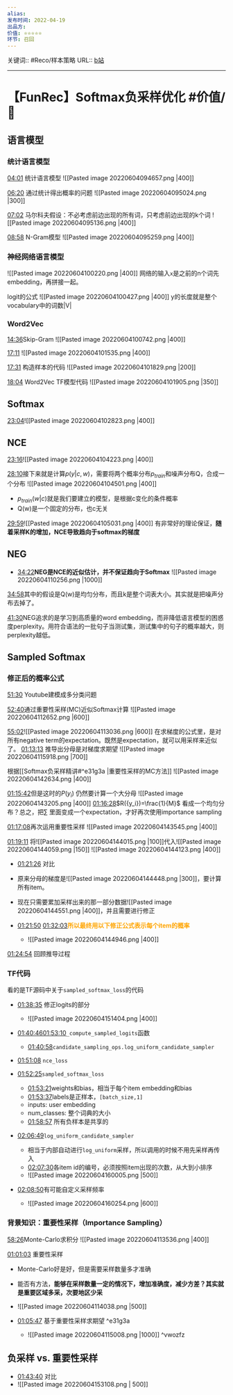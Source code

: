 ```yaml
---
alias: 
发布时间: 2022-04-19
出品方: 
价值: ⭐⭐⭐⭐⭐
环节: 召回
---
```

关键词:: #Reco/样本策略 
URL:: [b站](https://www.bilibili.com/video/BV1KY4y1a7VL?spm_id_from=333.999.0.0)

---

# 【FunRec】Softmax负采样优化 #价值/💎

## 语言模型
### 统计语言模型
[04:01](https://www.bilibili.com/video/BV1KY4y1a7VL?spm_id_from=333.999.0.0#t=241.911572) 统计语言模型
![[Pasted image 20220604094657.png |400]]

[06:20](https://www.bilibili.com/video/BV1KY4y1a7VL?spm_id_from=333.999.0.0#t=380.073706) 通过统计得出概率的问题
![[Pasted image 20220604095024.png |300]]

[07:02](https://www.bilibili.com/video/BV1KY4y1a7VL?spm_id_from=333.999.0.0#t=422.074143) 马尔科夫假设：不必考虑前边出现的所有词，只考虑前边出现的k个词
![[Pasted image 20220604095136.png |400]]

[08:58](https://www.bilibili.com/video/BV1KY4y1a7VL?spm_id_from=333.999.0.0#t=538.237894) N-Gram模型
![[Pasted image 20220604095259.png |400]]

### 神经网络语言模型
![[Pasted image 20220604100220.png |400]]
网络的输入`x`是之前的n个词先embedding，再拼接一起。

logit的公式
![[Pasted image 20220604100427.png |400]]
y的长度就是整个vocabulary中的词数|V|

### Word2Vec

[14:36](https://www.bilibili.com/video/BV1KY4y1a7VL?spm_id_from=333.999.0.0#t=876.644269)Skip-Gram
![[Pasted image 20220604100742.png |400]]

[17:11](https://www.bilibili.com/video/BV1KY4y1a7VL?spm_id_from=333.999.0.0#t=1031.608269)
![[Pasted image 20220604101535.png |400]]


[17:31](https://www.bilibili.com/video/BV1KY4y1a7VL?spm_id_from=333.999.0.0#t=1051.014644) 构造样本的代码
![[Pasted image 20220604101829.png |200]]


[18:04](https://www.bilibili.com/video/BV1KY4y1a7VL?spm_id_from=333.999.0.0#t=1084.755082) Word2Vec TF模型代码
![[Pasted image 20220604101905.png |350]]

## Softmax
[23:04](https://www.bilibili.com/video/BV1KY4y1a7VL?spm_id_from=333.999.0.0#t=1384.981908)![[Pasted image 20220604102823.png |400]]

## NCE
[23:16](https://www.bilibili.com/video/BV1KY4y1a7VL?spm_id_from=333.999.0.0#t=1396.060354)![[Pasted image 20220604104223.png |400]]


[28:10](https://www.bilibili.com/video/BV1KY4y1a7VL?spm_id_from=333.999.0.0#t=1690.280428)接下来就是计算$p(y|c,w)$，需要将两个概率分布$p_{train}$和噪声分布Q，合成一个分布
![[Pasted image 20220604104501.png |400]]
- $p_{train}(w|c)$就是我们要建立的模型，是根据c变化的条件概率
- Q(w)是一个固定的分布，也c无关

[29:59](https://www.bilibili.com/video/BV1KY4y1a7VL?spm_id_from=333.999.0.0#t=1799.47752)![[Pasted image 20220604105031.png |400]]
有非常好的理论保证，**随着采样K的增加，NCE导致趋向于softmax的梯度**

## NEG

- [34:22](https://www.bilibili.com/video/BV1KY4y1a7VL?spm_id_from=333.999.0.0#t=2062.74512)**NEG是NCE的近似估计，并不保证趋向于Softmax**
![[Pasted image 20220604110256.png |1000]]

[34:58](https://www.bilibili.com/video/BV1KY4y1a7VL?spm_id_from=333.999.0.0#t=2098.851057)其中的假设是Q(w)是均匀分布，而且k是整个词表大小。其实就是把噪声分布去掉了。

[41:30](https://www.bilibili.com/video/BV1KY4y1a7VL?spm_id_from=333.999.0.0#t=2490.884911)NEG追求的是学习到高质量的word embedding，而非降低语言模型的困惑度perplexity。用符合语法的一批句子当测试集，测试集中的句子的概率越大，则perplexity越低。

## Sampled Softmax

### 修正后的概率公式

[51:30](https://www.bilibili.com/video/BV1KY4y1a7VL?spm_id_from=333.999.0.0#t=3090.111372) Youtube建模成多分类问题

[52:40](https://www.bilibili.com/video/BV1KY4y1a7VL?spm_id_from=333.999.0.0#t=3160.366061)通过重要性采样(MC)近似Softmax计算
![[Pasted image 20220604112652.png |600]]

[55:02](https://www.bilibili.com/video/BV1KY4y1a7VL?spm_id_from=333.999.0.0#t=3302.673561)![[Pasted image 20220604113036.png |600]]
在求梯度的公式里，是对所有negative term的expectation。既然是expectation，就可以用采样来近似了。
[01:13:13](https://www.bilibili.com/video/BV1KY4y1a7VL?spm_id_from=333.999.0.0#t=4393.323618) 推导出分母是对梯度求期望
![[Pasted image 20220604115918.png |700]]

根据[[Softmax负采样精讲#^e31g3a |重要性采样的MC方法]]
![[Pasted image 20220604142634.png |400]]


[01:15:42](https://www.bilibili.com/video/BV1KY4y1a7VL?spm_id_from=333.999.0.0#t=4542.456432)但是这时的$P(y_i)$ 仍然要计算一个大分母
![[Pasted image 20220604143205.png |400]]
[01:16:28](https://www.bilibili.com/video/BV1KY4y1a7VL?spm_id_from=333.999.0.0#t=4588.844684)$R({y_i})=\frac{1}{M}$ 看成一个均匀分布？总之，把$\sum$ 里面变成一个expectation，才好再次使用importance sampling


[01:17:08](https://www.bilibili.com/video/BV1KY4y1a7VL?spm_id_from=333.999.0.0#t=4628.70431)再次运用重要性采样
![[Pasted image 20220604143545.png |400]]


[01:19:11](https://www.bilibili.com/video/BV1KY4y1a7VL?spm_id_from=333.999.0.0#t=4751.83637) 将![[Pasted image 20220604144015.png |100]]代入![[Pasted image 20220604144059.png |150]]
![[Pasted image 20220604144123.png |400]]


- [01:21:26](https://www.bilibili.com/video/BV1KY4y1a7VL?spm_id_from=333.999.0.0#t=4886.948491) 对比
- 原来分母的梯度是![[Pasted image 20220604144448.png |300]]，要计算所有item。
- 现在只需要累加采样出来的那一部分数据![[Pasted image 20220604144551.png |400]]，并且需要进行修正


- [01:21:50](https://www.bilibili.com/video/BV1KY4y1a7VL?spm_id_from=333.999.0.0#t=4910.687553) [01:32:03](https://www.bilibili.com/video/BV1KY4y1a7VL?spm_id_from=333.999.0.0#t=5523.699654)<span style="color:orange;font-weight:bold">所以最终用以下修正公式表示每个item的概率</span>
	- ![[Pasted image 20220604144946.png |400]]


[01:24:54](https://www.bilibili.com/video/BV1KY4y1a7VL?spm_id_from=333.999.0.0#t=5094.021113) 回顾推导过程


### TF代码

看的是TF源码中关于`sampled_softmax_loss`的代码

- [01:38:35](https://www.bilibili.com/video/BV1KY4y1a7VL?spm_id_from=333.999.0.0#t=5915.973655) 修正logits的部分
	- ![[Pasted image 20220604151404.png |400]]

- [01:40:46](https://www.bilibili.com/video/BV1KY4y1a7VL?spm_id_from=333.999.0.0#t=6046.782906)[01:53:10](https://www.bilibili.com/video/BV1KY4y1a7VL?spm_id_from=333.999.0.0#t=6790.980245)`_compute_sampled_logits`函数
	- [01:40:58](https://www.bilibili.com/video/BV1KY4y1a7VL?spm_id_from=333.999.0.0#t=6058.625083)`candidate_sampling_ops.log_uniform_candidate_sampler`

- [01:51:08](https://www.bilibili.com/video/BV1KY4y1a7VL?spm_id_from=333.999.0.0#t=6668.372611) `nce_loss`

- [01:52:25](https://www.bilibili.com/video/BV1KY4y1a7VL?spm_id_from=333.999.0.0#t=6745.909502)`sampled_softmax_loss`
	- [01:53:21](https://www.bilibili.com/video/BV1KY4y1a7VL?spm_id_from=333.999.0.0#t=6801.545984)weights和bias，相当于每个item embedding和bias
	- [01:53:37](https://www.bilibili.com/video/BV1KY4y1a7VL?spm_id_from=333.999.0.0#t=6817.969995)labels是正样本，`[batch_size,1]`
	- inputs: user embedding
	- num_classes: 整个词典的大小
	- [01:58:57](https://www.bilibili.com/video/BV1KY4y1a7VL?spm_id_from=333.999.0.0#t=7137.121486) 所有负样本是共享的


- [02:06:49](https://www.bilibili.com/video/BV1KY4y1a7VL?spm_id_from=333.999.0.0#t=7609.562727)`log_uniform_candidate_sampler`
	- 相当于内部自动进行`log_uniform`采样，所以调用的时候不用先采样再传入
	- [02:07:30](https://www.bilibili.com/video/BV1KY4y1a7VL?spm_id_from=333.999.0.0#t=7650.815284)各item id的编号，必须按照item出现的次数，从大到小排序
	- ![[Pasted image 20220604160005.png |500]]

- [02:08:50](https://www.bilibili.com/video/BV1KY4y1a7VL?spm_id_from=333.999.0.0#t=7730.924728)有可能自定义采样频率
	- ![[Pasted image 20220604160254.png |600]]


### 背景知识：重要性采样（Importance Sampling）
[58:26](https://www.bilibili.com/video/BV1KY4y1a7VL?spm_id_from=333.999.0.0#t=3506.044089)Monte-Carlo求积分
![[Pasted image 20220604113536.png |400]]

[01:01:03](https://www.bilibili.com/video/BV1KY4y1a7VL?spm_id_from=333.999.0.0#t=3663.432077) 重要性采样
- Monte-Carlo好是好，但是需要采样数量多才准确
- 能否有方法，**能够在采样数量一定的情况下，增加准确度，减少方差？其实就是重要区域多采，次要地区少采**
- ![[Pasted image 20220604114038.png |500]]

- [01:05:47](https://www.bilibili.com/video/BV1KY4y1a7VL?spm_id_from=333.999.0.0#t=3947.858065) 基于重要性采样求期望 ^e31g3a
	- ![[Pasted image 20220604115008.png |1000]] ^vwozfz

## 负采样 vs. 重要性采样

- [01:43:40](https://www.bilibili.com/video/BV1KY4y1a7VL?spm_id_from=333.999.0.0#t=6220.489642) 对比
- ![[Pasted image 20220604153108.png | 500]]


